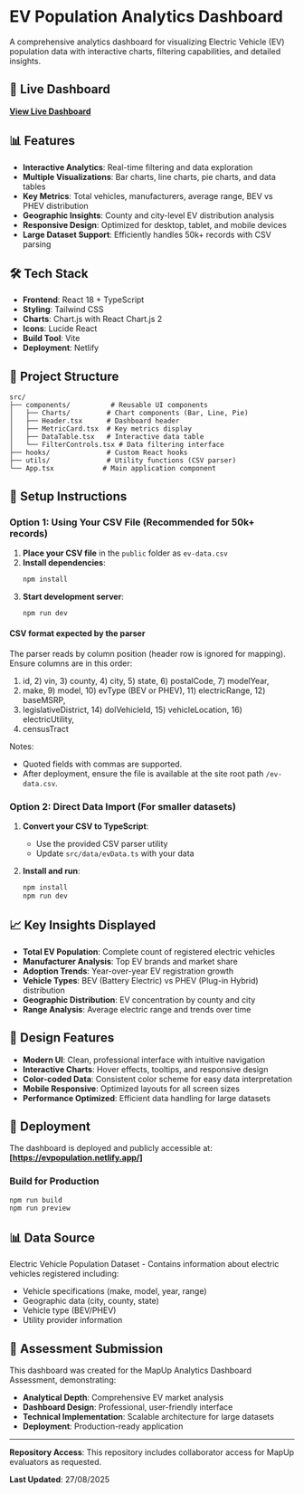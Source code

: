 # EV Population Analytics Dashboard

A comprehensive analytics dashboard for visualizing Electric Vehicle (EV) population data with interactive charts, filtering capabilities, and detailed insights.

## 🚀 Live Dashboard

**[View Live Dashboard](https://evpopulation.netlify.app/)**

## 📊 Features

- **Interactive Analytics**: Real-time filtering and data exploration
- **Multiple Visualizations**: Bar charts, line charts, pie charts, and data tables
- **Key Metrics**: Total vehicles, manufacturers, average range, BEV vs PHEV distribution
- **Geographic Insights**: County and city-level EV distribution analysis
- **Responsive Design**: Optimized for desktop, tablet, and mobile devices
- **Large Dataset Support**: Efficiently handles 50k+ records with CSV parsing

## 🛠️ Tech Stack

- **Frontend**: React 18 + TypeScript
- **Styling**: Tailwind CSS
- **Charts**: Chart.js with React Chart.js 2
- **Icons**: Lucide React
- **Build Tool**: Vite
- **Deployment**: Netlify

## 📁 Project Structure

```
src/
├── components/          # Reusable UI components
│   ├── Charts/         # Chart components (Bar, Line, Pie)
│   ├── Header.tsx      # Dashboard header
│   ├── MetricCard.tsx  # Key metrics display
│   ├── DataTable.tsx   # Interactive data table
│   └── FilterControls.tsx # Data filtering interface
├── hooks/              # Custom React hooks
├── utils/              # Utility functions (CSV parser)
└── App.tsx            # Main application component
```

## 🔧 Setup Instructions

### Option 1: Using Your CSV File (Recommended for 50k+ records)

1. **Place your CSV file** in the `public` folder as `ev-data.csv`
2. **Install dependencies**:
   ```bash
   npm install
   ```
3. **Start development server**:
   ```bash
   npm run dev
   ```

#### CSV format expected by the parser

The parser reads by column position (header row is ignored for mapping). Ensure columns are in this order:

1) id, 2) vin, 3) county, 4) city, 5) state, 6) postalCode, 7) modelYear,
8) make, 9) model, 10) evType (BEV or PHEV), 11) electricRange, 12) baseMSRP,
13) legislativeDistrict, 14) dolVehicleId, 15) vehicleLocation, 16) electricUtility,
17) censusTract

Notes:
- Quoted fields with commas are supported.
- After deployment, ensure the file is available at the site root path `/ev-data.csv`.

### Option 2: Direct Data Import (For smaller datasets)

1. **Convert your CSV to TypeScript**:
   - Use the provided CSV parser utility
   - Update `src/data/evData.ts` with your data

2. **Install and run**:
   ```bash
   npm install
   npm run dev
   ```

## 📈 Key Insights Displayed

- **Total EV Population**: Complete count of registered electric vehicles
- **Manufacturer Analysis**: Top EV brands and market share
- **Adoption Trends**: Year-over-year EV registration growth
- **Vehicle Types**: BEV (Battery Electric) vs PHEV (Plug-in Hybrid) distribution
- **Geographic Distribution**: EV concentration by county and city
- **Range Analysis**: Average electric range and trends over time

## 🎨 Design Features

- **Modern UI**: Clean, professional interface with intuitive navigation
- **Interactive Charts**: Hover effects, tooltips, and responsive design
- **Color-coded Data**: Consistent color scheme for easy data interpretation
- **Mobile Responsive**: Optimized layouts for all screen sizes
- **Performance Optimized**: Efficient data handling for large datasets

## 🚀 Deployment

The dashboard is deployed and publicly accessible at: **[https://evpopulation.netlify.app/]**

### Build for Production

```bash
npm run build
npm run preview
```

## 📊 Data Source

Electric Vehicle Population Dataset - Contains information about electric vehicles registered including:
- Vehicle specifications (make, model, year, range)
- Geographic data (city, county, state)
- Vehicle type (BEV/PHEV)
- Utility provider information

## 🤝 Assessment Submission

This dashboard was created for the MapUp Analytics Dashboard Assessment, demonstrating:
- **Analytical Depth**: Comprehensive EV market analysis
- **Dashboard Design**: Professional, user-friendly interface
- **Technical Implementation**: Scalable architecture for large datasets
- **Deployment**: Production-ready application

---

**Repository Access**: This repository includes collaborator access for MapUp evaluators as requested.

**Last Updated**: 27/08/2025
